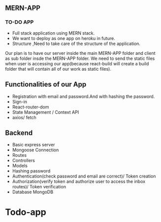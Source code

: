 ## MERN-APP
### TO-DO APP

- Full stack application using MERN stack.
- We want to deploy as one app on heroku in future.
- Structure ,Need to take care of the structure of the application.

Our plan is to have our server inside the main MERN-APP folder and client as sub folder insde the   MERN-APP folder.
We need to send the static files when user is accessing our app(because react-build will create a build folder that will contain all of our work as static files).

## Functionalities of our App
- Registration with email and password.And with hashing the password.
- Sign-in
- React-router-dom
- State Management / Context API
- axios/ fetch

## Backend
- Basic express server
- Mongoose Connection
- Routes
- Controllers
- Models
- Hashing password
- Authentication(check password and email are correct)/ Token creation
- Authorization(verify token and authorize user to access the inbox routes)/ Token verification
- Database MongoDB

# Todo-app
